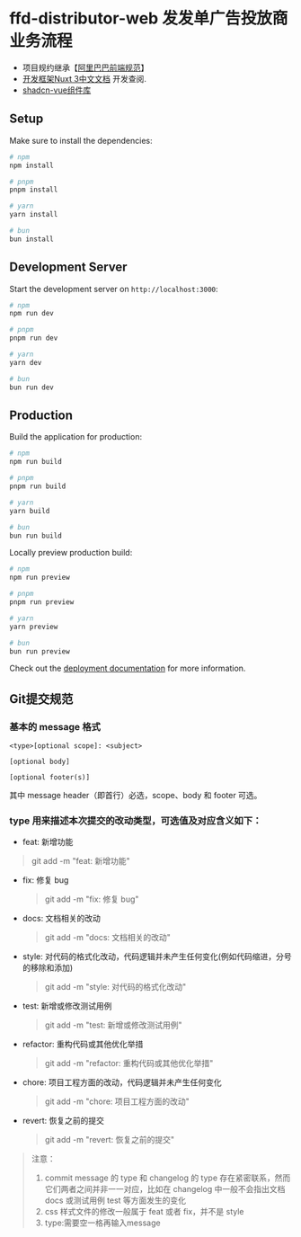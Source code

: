 # ffd-distributor-web 发发单广告投放商业务流程

- 项目规约继承【[阿里巴巴前端规范](https://alibaba.github.io/f2e-spec/zh/)】
- [开发框架Nuxt 3中文文档](https://www.nuxt.com.cn/) 开发查阅.
- [shadcn-vue组件库](https://www.shadcn-vue.com/docs)

## Setup

Make sure to install the dependencies:

```bash
# npm
npm install

# pnpm
pnpm install

# yarn
yarn install

# bun
bun install
```

## Development Server

Start the development server on `http://localhost:3000`:

```bash
# npm
npm run dev

# pnpm
pnpm run dev

# yarn
yarn dev

# bun
bun run dev
```

## Production

Build the application for production:

```bash
# npm
npm run build

# pnpm
pnpm run build

# yarn
yarn build

# bun
bun run build
```

Locally preview production build:

```bash
# npm
npm run preview

# pnpm
pnpm run preview

# yarn
yarn preview

# bun
bun run preview
```

Check out the [deployment documentation](https://nuxt.com/docs/getting-started/deployment) for more information.

## Git提交规范

### 基本的 message 格式

```
<type>[optional scope]: <subject>

[optional body]

[optional footer(s)]
```

其中 message header（即首行）必选，scope、body 和 footer 可选。

### type 用来描述本次提交的改动类型，可选值及对应含义如下：

- feat: 新增功能

> git add -m "feat: 新增功能"

- fix: 修复 bug

  > git add -m "fix: 修复 bug"

- docs: 文档相关的改动

  > git add -m "docs: 文档相关的改动"

- style: 对代码的格式化改动，代码逻辑并未产生任何变化(例如代码缩进，分号的移除和添加)

  > git add -m "style: 对代码的格式化改动"

- test: 新增或修改测试用例

  > git add -m "test: 新增或修改测试用例"

- refactor: 重构代码或其他优化举措

  > git add -m "refactor: 重构代码或其他优化举措"

- chore: 项目工程方面的改动，代码逻辑并未产生任何变化

  > git add -m "chore: 项目工程方面的改动"

- revert: 恢复之前的提交
  > git add -m "revert: 恢复之前的提交"

> 注意：
>
> 1. commit message 的 type 和 changelog 的 type 存在紧密联系，然而它们两者之间并非一一对应，比如在 changelog 中一般不会指出文档 docs 或测试用例 test 等方面发生的变化
> 2. css 样式文件的修改一般属于 feat 或者 fix，并不是 style
> 3. type:需要空一格再输入message
